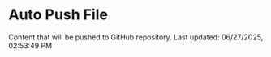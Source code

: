 # Auto Push File

Content that will be pushed to GitHub repository.
Last updated: 06/27/2025, 02:53:49 PM